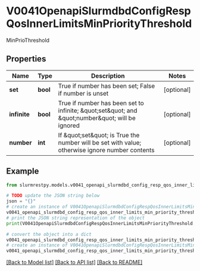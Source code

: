 # V0041OpenapiSlurmdbdConfigRespQosInnerLimitsMinPriorityThreshold

MinPrioThreshold

## Properties

Name | Type | Description | Notes
------------ | ------------- | ------------- | -------------
**set** | **bool** | True if number has been set; False if number is unset | [optional]
**infinite** | **bool** | True if number has been set to infinite; \&quot;set\&quot; and \&quot;number\&quot; will be ignored | [optional]
**number** | **int** | If \&quot;set\&quot; is True the number will be set with value; otherwise ignore number contents | [optional]

## Example

```python
from slurmrestpy.models.v0041_openapi_slurmdbd_config_resp_qos_inner_limits_min_priority_threshold import V0041OpenapiSlurmdbdConfigRespQosInnerLimitsMinPriorityThreshold

# TODO update the JSON string below
json = "{}"
# create an instance of V0041OpenapiSlurmdbdConfigRespQosInnerLimitsMinPriorityThreshold from a JSON string
v0041_openapi_slurmdbd_config_resp_qos_inner_limits_min_priority_threshold_instance = V0041OpenapiSlurmdbdConfigRespQosInnerLimitsMinPriorityThreshold.from_json(json)
# print the JSON string representation of the object
print(V0041OpenapiSlurmdbdConfigRespQosInnerLimitsMinPriorityThreshold.to_json())

# convert the object into a dict
v0041_openapi_slurmdbd_config_resp_qos_inner_limits_min_priority_threshold_dict = v0041_openapi_slurmdbd_config_resp_qos_inner_limits_min_priority_threshold_instance.to_dict()
# create an instance of V0041OpenapiSlurmdbdConfigRespQosInnerLimitsMinPriorityThreshold from a dict
v0041_openapi_slurmdbd_config_resp_qos_inner_limits_min_priority_threshold_from_dict = V0041OpenapiSlurmdbdConfigRespQosInnerLimitsMinPriorityThreshold.from_dict(v0041_openapi_slurmdbd_config_resp_qos_inner_limits_min_priority_threshold_dict)
```
[[Back to Model list]](../README.md#documentation-for-models) [[Back to API list]](../README.md#documentation-for-api-endpoints) [[Back to README]](../README.md)


